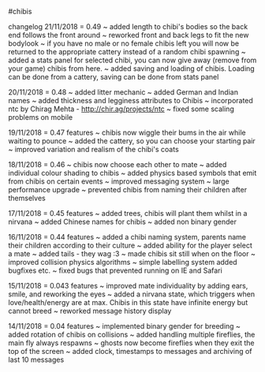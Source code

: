 #chibis

changelog
21/11/2018 = 0.49
~ added length to chibi's bodies so the back end follows the front around
~ reworked front and back legs to fit the new bodylook
~ if you have no male or no female chibis left you will now be returned to the appropriate cattery instead of a random chibi spawning
~ added a stats panel for selected chibi, you can now give away (remove from your game) chibis from here.
~ added saving and loading of chibis. Loading can be done from a cattery, saving can be done from stats panel

20/11/2018 = 0.48
~ added litter mechanic
~ added German and Indian names
~ added thickness and legginess attributes to Chibis
~ incorporated ntc by Chirag Mehta - http://chir.ag/projects/ntc
~ fixed some scaling problems on mobile

19/11/2018 = 0.47
features
~ chibis now wiggle their bums in the air while waiting to pounce
~ added the cattery, so you can choose your starting pair
~ improved variation and realism of the chibi's coats

18/11/2018 = 0.46
~ chibis now choose each other to mate
~ added individual colour shading to chibis
~ added physics based symbols that emit from chibis on certain events
~ improved messaging system
~ large performance upgrade
~ prevented chibis from naming their children after themselves

17/11/2018 = 0.45
features
~ added trees, chibis will plant them whilst in a nirvana
~ added Chinese names for chibis
~ added non binary gender

16/11/2018 = 0.44
features
~ added a chibi naming system, parents name their children according to their culture
~ added ability for the player select a mate
~ added tails - they wag :3
~ made chibis sit still when on the floor
~ improved collision physics algorithms
~ simple labelling system added
bugfixes etc.
~ fixed bugs that prevented running on IE and Safari

15/11/2018 = 0.043
features
~ improved mate individuality by adding ears, smile, and reworking the eyes
~ added a nirvana state, which triggers when love/health/energy are at max. Chibis in this state have infinite energy but cannot breed
~ reworked message history display

14/11/2018 = 0.04
features
~ implemented binary gender for breeding
~ added rotation of chibis on collisions
~ added handling multiple fireflies, the main fly always respawns
~ ghosts now become fireflies when they exit the top of the screen
~ added clock, timestamps to messages and archiving of last 10 messages
